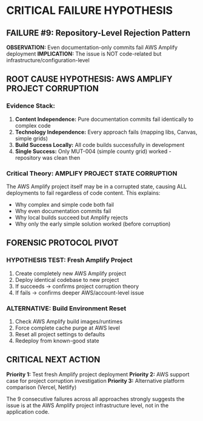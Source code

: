 # CRITICAL FAILURE HYPOTHESIS

## FAILURE #9: Repository-Level Rejection Pattern

**OBSERVATION:** Even documentation-only commits fail AWS Amplify deployment
**IMPLICATION:** The issue is NOT code-related but infrastructure/configuration-level

## ROOT CAUSE HYPOTHESIS: AWS AMPLIFY PROJECT CORRUPTION

### Evidence Stack:
1. **Content Independence:** Pure documentation commits fail identically to complex code
2. **Technology Independence:** Every approach fails (mapping libs, Canvas, simple grids)
3. **Build Success Locally:** All code builds successfully in development
4. **Single Success:** Only MUT-004 (simple county grid) worked - repository was clean then

### Critical Theory: **AMPLIFY PROJECT STATE CORRUPTION**

The AWS Amplify project itself may be in a corrupted state, causing ALL deployments to fail regardless of code content. This explains:

- Why complex and simple code both fail
- Why even documentation commits fail  
- Why local builds succeed but Amplify rejects
- Why only the early simple solution worked (before corruption)

## FORENSIC PROTOCOL PIVOT

### HYPOTHESIS TEST: Fresh Amplify Project
1. Create completely new AWS Amplify project
2. Deploy identical codebase to new project
3. If succeeds → confirms project corruption theory
4. If fails → confirms deeper AWS/account-level issue

### ALTERNATIVE: Build Environment Reset  
1. Check AWS Amplify build images/runtimes
2. Force complete cache purge at AWS level
3. Reset all project settings to defaults
4. Redeploy from known-good state

## CRITICAL NEXT ACTION

**Priority 1:** Test fresh Amplify project deployment
**Priority 2:** AWS support case for project corruption investigation
**Priority 3:** Alternative platform comparison (Vercel, Netlify)

The 9 consecutive failures across all approaches strongly suggests the issue is at the AWS Amplify project infrastructure level, not in the application code.